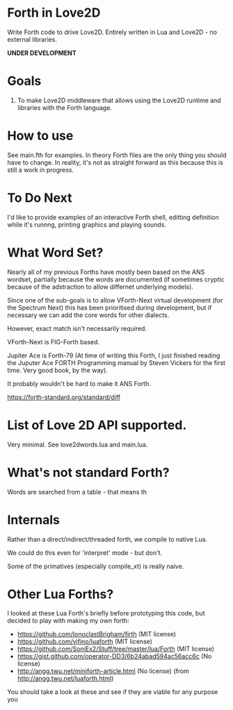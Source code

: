 
# Forth in Love2D

Write Forth code to drive Love2D. Entirely written in Lua and Love2D - no external libraries. 

**UNDER DEVELOPMENT**

# Goals

1. To make Love2D middleware that allows using the Love2D runtime and libraries
with the Forth language.


# How to use

See main.fth for examples. In theory Forth files are the only thing you should
have to change. In reality, it's not as straight forward as this because this is
still a work in progress.

# To Do Next

I'd like to provide examples of an interactive Forth shell, editting definition
while it's runnng, printing graphics and playing sounds. 


# What Word Set?

Nearly all of my previous Forths have mostly been based on the ANS wordset, 
partially because the words are documented (if sometimes cryptic because
of the adstraction to allow differnet underlying models).

Since one of the sub-goals is to allow VForth-Next virtual development (for
the Spectrum Next) this has been prioritised during development, but if 
necessary we can add the core words for other dialects.

However, exact match isn't necessarily required.

VForth-Next is FIG-Forth based. 

Jupiter Ace is Forth-79 (At time of writing this Forth, I just finished reading
the Juputer Ace FORTH Programming manual by Steven Vickers for the first time. 
Very good book, by the way).

It probably wouldn't be hard to make it ANS Forth.

https://forth-standard.org/standard/diff


# List of Love 2D API supported.

Very minimal. See love2dwords.lua and main.lua.


# What's not standard Forth?

Words are searched from a table - that means th


# Internals 

Rather than a direct/indirect/threaded forth, we compile to native Lua.

We could do this even for 'interpret' mode - but don't.

Some of the primatives (especially compile_xt) is really naive. 





# Other Lua Forths?

I looked at these Lua Forth's briefly before prototyping this code, but decided 
to play with making my own forth:

* https://github.com/IonoclastBrigham/firth    (MIT license)
* https://github.com/vifino/luaforth      (MIT license)
* https://github.com/SoniEx2/Stuff/tree/master/lua/Forth   (MIT license)
* https://gist.github.com/operator-DD3/6b24abad594ac56acc6c    (No license)
* http://angg.twu.net/miniforth-article.html     (No license) (from http://angg.twu.net/luaforth.html)

You should take a look at these and see if they are viable for any purpose you 

